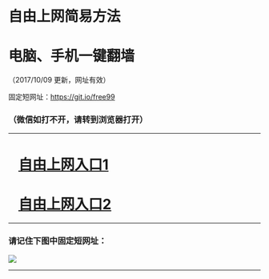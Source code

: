 ﻿# 自由上网简易方法

# 电脑、手机一键翻墙

（2017/10/09 更新，网址有效）

固定短网址：https://git.io/free99

### （微信如打不开，请转到浏览器打开）


***





# &nbsp;&nbsp; <a href="http://ft1370029000.fwq-tz-1001.info/fwqtz01.html?t=100900115803 " target="_blank">自由上网入口1</a>
# &nbsp;&nbsp; <a href="http://ft1680213250.fwq-tz-1002.info/fwqtz02.html?t=10090018809 " target="_blank">自由上网入口2</a>
***

### 请记住下图中固定短网址：

<img src="https://s3-us-west-2.amazonaws.com/fwq-1001/yjfq-20170905okok.png" /> 


***

